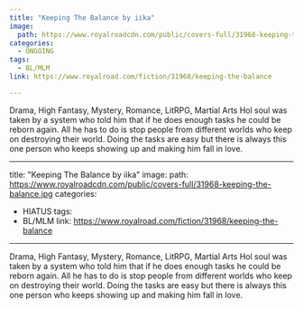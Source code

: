 ```yaml
---
title: "Keeping The Balance by iika"
image:
  path: https://www.royalroadcdn.com/public/covers-full/31968-keeping-the-balance.jpg
categories:
  - ONGOING
tags:
  - BL/MLM
link: https://www.royalroad.com/fiction/31968/keeping-the-balance

---
```

Drama, High Fantasy, Mystery, Romance, LitRPG, Martial Arts
Hol soul was taken by a system who told him that if he does enough tasks he could be reborn again.  All he has to do is stop people from different worlds who keep on destroying their world. Doing the tasks are easy but there is always this one person who keeps showing up and making him fall in love.

---
title: "Keeping The Balance by iika"
image:
  path: https://www.royalroadcdn.com/public/covers-full/31968-keeping-the-balance.jpg
categories:
  - HIATUS
tags:
  - BL/MLM
link: https://www.royalroad.com/fiction/31968/keeping-the-balance

---
Drama, High Fantasy, Mystery, Romance, LitRPG, Martial Arts
Hol soul was taken by a system who told him that if he does enough tasks he could be reborn again.  All he has to do is stop people from different worlds who keep on destroying their world. Doing the tasks are easy but there is always this one person who keeps showing up and making him fall in love.

